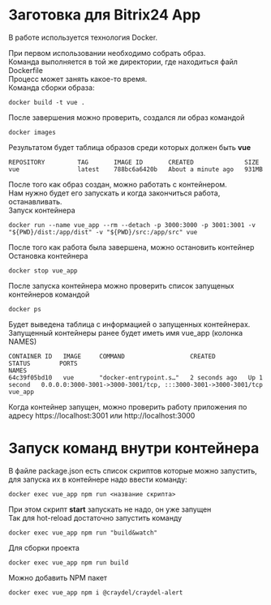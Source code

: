 # Заготовка для Bitrix24 App
В работе используется технология Docker.

При первом использовании необходимо собрать образ.  
Команда выполняется в той же директории, где находиться файл Dockerfile  
Процесс может занять какое-то время.  
Команда сборки образа:  
```
docker build -t vue .
```
После завершения можно проверить, создался ли образ командой
```
docker images
```
Результатом будет таблица образов среди которых должен быть **vue**
```
REPOSITORY         TAG       IMAGE ID       CREATED              SIZE
vue                latest    788bc6a6420b   About a minute ago   931MB
```
После того как образ создан, можно работать с контейнером.  
Нам нужно будет его запускать и когда закончиться работа, останавливать.  
Запуск контейнера
```
docker run --name vue_app --rm --detach -p 3000:3000 -p 3001:3001 -v "${PWD}/dist:/app/dist" -v "${PWD}/src:/app/src" vue
```
После того как работа была завершена, можно остановить контейнер  
Остановка контейнера
```
docker stop vue_app
```

После запуска контейнера можно проверить список запущеных контейнеров командой 
```
docker ps
```
Будет выведена таблица с информацией о запущенных контейнерах.  
Запущенный контейнеры ранее будет иметь имя vue_app (колонка NAMES)
``` 
CONTAINER ID   IMAGE     COMMAND                  CREATED         STATUS        PORTS                                                           NAMES
64c39f05bd10   vue       "docker-entrypoint.s…"   2 seconds ago   Up 1 second   0.0.0.0:3000-3001->3000-3001/tcp, :::3000-3001->3000-3001/tcp   vue_app
```
Когда контейнер запущен, можно проверить работу приложения по адресу https://localhost:3001 или http://localhost:3000


# Запуск команд внутри контейнера

В файле package.json есть список скриптов которые можно запустить, для запуска их в контейнере надо ввести команду:
```
docker exec vue_app npm run <название скрипта>
```
При этом скрипт **start** запускать не надо, он уже запущен  
Так для hot-reload достаточно запустить команду
```
docker exec vue_app npm run "build&watch"
```
Для сборки проекта
```
docker exec vue_app npm run build
```
Можно добавить NPM пакет
```
docker exec vue_app npm i @craydel/craydel-alert
```